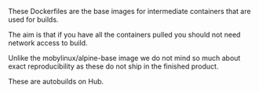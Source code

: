 These Dockerfiles are the base images for intermediate containers that are used for builds.

The aim is that if you have all the containers pulled you should not need network access to build.

Unlike the mobylinux/alpine-base image we do not mind so much about exact reproducibility as these
do not ship in the finished product.

These are autobuilds on Hub.
